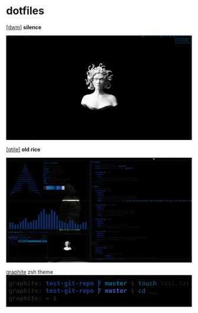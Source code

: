 # dotfiles
[\[dwm\]](https://github.com/Graphity/dwm) **silence**

<img src="pics/screens/090007_scrot.png">

[\[qtile\]](https://github.com/Graphity/qtile) **old rice**

<img src="pics/screens/2020-04-12-084740_1920x1080_scrot.png">

[graphite](https://github.com/Graphity/dotfiles/blob/master/.config/zsh/graphite.zsh-theme) zsh theme
<img src="pics/screens/2020-04-11_22-18.png">
